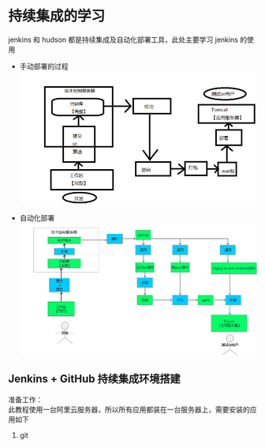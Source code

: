 # 持续集成的学习
jenkins 和 hudson 都是持续集成及自动化部署工具，此处主要学习 jenkins 的使用

- 手动部署的过程       
![Alt](../doc/img/手动部署.png)  

- 自动化部署
![Alt](../doc/img/自动化部署.png)  

## Jenkins + GitHub 持续集成环境搭建        

准备工作：       
此教程使用一台阿里云服务器，所以所有应用都装在一台服务器上，需要安装的应用如下
1. git


